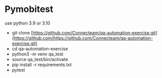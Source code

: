 # Pymobitest

use python 3.9 or 3.10

- git
  clone [https://github.com/Connecteam/qa-automation-exercise.git](https://github.com/https://github.com/Connecteam/qa-automation-exercise.git)
- cd qa-automation-exercise
- python3 -m venv qa_test
- source qa_test/bin/activate
- pip install -r requirements.txt
- pytest